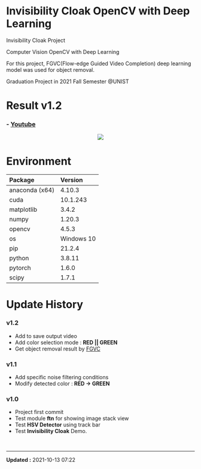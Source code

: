 # Invisibility Cloak OpenCV with Deep Learning

Invisibility Cloak Project

Computer Vision OpenCV with Deep Learning

For this project, FGVC(Flow-edge Guided Video Completion) deep learning model was used for object removal.

Graduation Project in 2021 Fall Semester @UNIST


# Result v1.2

### - [Youtube](https://www.youtube.com/watch?v=OUOLqkbNlR0)

<div align="center">
    <img src="img/v1.2-compare.gif">
</div>


# Environment

| Package        | Version    |
| :------        | :------    |
| anaconda (x64) | 4.10.3     |
| cuda           | 10.1.243   |
| matplotlib     | 3.4.2      |
| numpy          | 1.20.3     |
| opencv         | 4.5.3      |
| os             | Windows 10 |
| pip            | 21.2.4     |
| python         | 3.8.11     |
| pytorch        | 1.6.0      |
| scipy          | 1.7.1      |


# Update History

### v1.2

- Add to save output video
- Add color selection mode : **RED || GREEN**
- Get object removal result by [FGVC](https://github.com/vt-vl-lab/FGVC)

### v1.1

- Add specific noise filtering conditions
- Modify detected color : **RED -> GREEN**

### v1.0

- Project first commit
- Test module **ftn** for showing image stack view
- Test **HSV Detector** using track bar
- Test **Invisibility Cloak** Demo.


<br>

---
**Updated :** 2021-10-13 07:22
